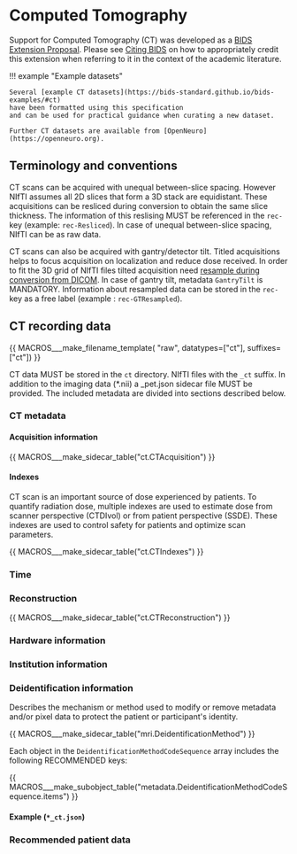 # Computed Tomography

Support for Computed Tomography (CT) was developed as a
[BIDS Extension Proposal](../extensions.md#bids-extension-proposals).
Please see [Citing BIDS](../introduction.md#citing-bids)
on how to appropriately credit this extension when referring to it in the
context of the academic literature.

!!! example "Example datasets"

    Several [example CT datasets](https://bids-standard.github.io/bids-examples/#ct)
    have been formatted using this specification
    and can be used for practical guidance when curating a new dataset.

    Further CT datasets are available from [OpenNeuro](https://openneuro.org).

## Terminology and conventions

CT scans can be acquired with unequal between-slice spacing.
However NIfTI assumes all 2D slices that form a 3D stack are equidistant.
These acquisitions can be resliced during conversion to obtain the same slice thickness.
The information of this reslising MUST be referenced in the `rec-` key (example: `rec-Resliced`).
In case of unequal between-slice spacing, NIfTI can be as raw data.

CT scans can also be acquired with gantry/detector tilt.
Titled acquisitions helps to focus acquisition on localization and reduce dose received.
In order to fit the 3D grid of NIfTI files tilted acquisition need [resample during conversion from DICOM](https://www.nitrc.org/plugins/mwiki/index.php/dcm2nii:MainPage#Computed_Tomography_.28CT.2C_CAT.29).
In case of gantry tilt, metadata `GantryTilt` is MANDATORY.
Information about resampled data can be stored in the `rec-` key as a free label (example : `rec-GTResampled`).

## CT recording data

{{ MACROS___make_filename_template(
   "raw",
   datatypes=["ct"],
   suffixes=["ct"])
}}

CT data MUST be stored in the `ct` directory.
NIfTI files with the `_ct` suffix.
In addition to the imaging data (*.nii) a _pet.json sidecar file MUST be provided.
The included metadata are divided into sections described below.

### CT metadata

#### Acquisition information

{{ MACROS___make_sidecar_table("ct.CTAcquisition") }}

#### Indexes

CT scan is an important source of dose experienced by patients.
To quantify radiation dose, multiple indexes are used to estimate dose from scanner perspective (CTDIvol) or from patient perspective (SSDE).
These indexes are used to control safety for patients and optimize scan parameters.

{{ MACROS___make_sidecar_table("ct.CTIndexes") }}

### Time

### Reconstruction

{{ MACROS___make_sidecar_table("ct.CTReconstruction") }}

### Hardware information

### Institution information

### Deidentification information

Describes the mechanism or method used to modify or remove metadata
and/or pixel data to protect the patient or participant's identity.

<!-- This block generates a metadata table.
These tables are defined in
  src/schema/rules/sidecars
The definitions of the fields specified in these tables may be found in
  src/schema/objects/metadata.yaml
A guide for using macros can be found at
 https://github.com/bids-standard/bids-specification/blob/master/macros_doc.md
-->
{{ MACROS___make_sidecar_table("mri.DeidentificationMethod") }}

Each object in the `DeidentificationMethodCodeSequence` array includes the following RECOMMENDED keys:

<!-- This block generates a table describing subfields within a metadata field.
The definitions of these fields can be found in
  src/schema/objects/metadata.yaml
and a guide for using macros can be found at
 https://github.com/bids-standard/bids-specification/blob/master/macros_doc.md
-->
{{ MACROS___make_subobject_table("metadata.DeidentificationMethodCodeSequence.items") }}

#### Example (`*_ct.json`)

### Recommended patient data
